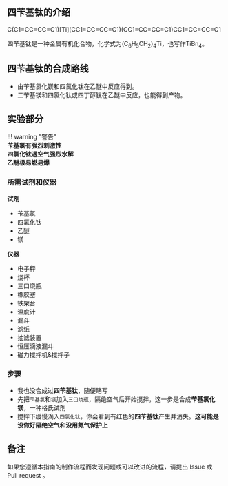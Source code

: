 ## 四苄基钛的介绍

<!-- 这里是结构式 -->
<div class="smiles">C(C1=CC=CC=C1)[Ti](CC1=CC=CC=C1)(CC1=CC=CC=C1)CC1=CC=CC=C1</div>

<!-- 这里写介绍，不要太多。 -->
四苄基钛是一种金属有机化合物，化学式为(C<sub>6</sub>H<sub>5</sub>CH<sub>2</sub>)<sub>4</sub>Ti，也写作TiBn<sub>4</sub>。

## 四苄基钛的合成路线

<!-- 如果知道请写出合成路线。 -->
* 由苄基氯化镁和四氯化钛在乙醚中反应得到。  
* 二苄基镁和四氯化钛或四丁醇钛在乙醚中反应，也能得到产物。

## 实验部分

<!-- 有危险的必须写警告。 -->

!!! warning "警告"  
    **苄基氯有强烈刺激性**  
    **四氯化钛遇空气强烈水解**  
    **乙醚极易燃易爆**  

### 所需试剂和仪器

<!-- 所需的必要试剂。 -->
**试剂**

* 苄基氯
* 四氯化钛
* 乙醚
* 镁

<!-- 所需的必要仪器。 -->
**仪器**

* 电子秤
* 烧杯
* 三口烧瓶
* 橡胶塞
* 铁架台
* 温度计
* 漏斗
* 滤纸
* 抽滤装置
* 恒压滴液漏斗
* 磁力搅拌机&搅拌子

### 步骤

<!-- 最好明确步骤，最好是每一步都带图片。 -->
<!-- 试剂和仪器最好是用``标注，产物，备注和注意最好加粗。 -->

* 我也没合成过**四苄基钛**，随便瞎写  
* 先把`苄基氯`和`镁`加入`三口烧瓶`，隔绝空气后开始搅拌，这一步是合成**苄基氯化镁**，一种格氏试剂  
* 搅拌下缓慢滴入`四氯化钛`，你会看到有红色的**四苄基钛**产生并消失。**这可能是没做好隔绝空气和没用氮气保护上**  

## 备注

<!-- 在这里补充一些注意事项、参考资料、安全须知等。 -->

<!-- 必须保留以下文字。 -->
如果您遵循本指南的制作流程而发现问题或可以改进的流程，请提出 Issue 或 Pull request 。

<!-- 在提交Pull Request前，请删除模板中的所有注释。 -->